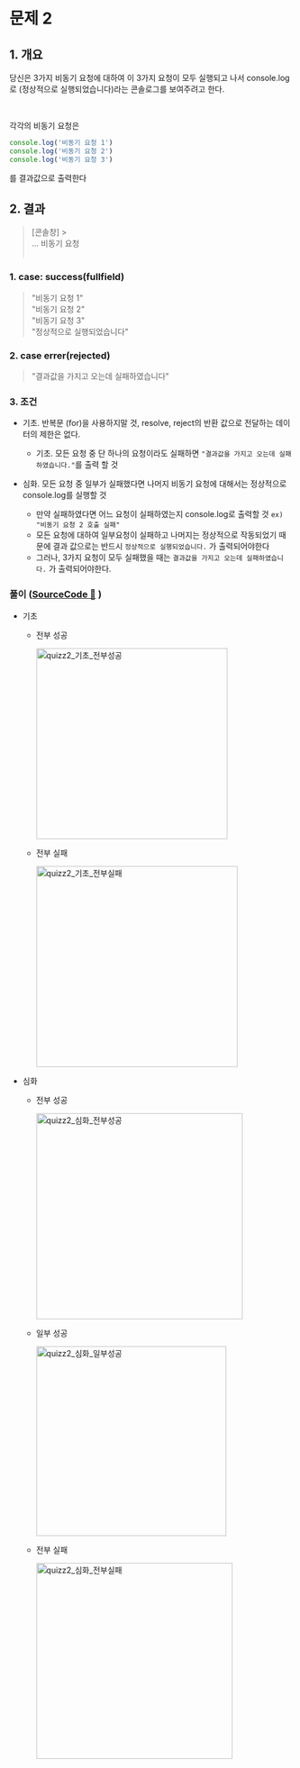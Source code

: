 # 문제 2

## 1. 개요

당신은 3가지 비동기 요청에 대하여 이 3가지 요청이 모두 실행되고 나서
console.log로 (정상적으로 실행되었습니다)라는 콘솔로그를 보여주려고 한다.

</br>

각각의 비동기 요청은

```js
console.log('비동기 요청 1')
console.log('비동기 요청 2')
console.log('비동기 요청 3')
```

를 결과값으로 출력한다

## 2. 결과

> [콘솔창] > </br>
> ... 비동기 요청
> </br></br>

### 1. case: success(fullfield) </br>

> "비동기 요청 1" </br>
> "비동기 요청 2" </br>
> "비동기 요청 3" </br>
> "정상적으로 실행되었습니다" </br>

### 2. case errer(rejected) </br>

> "결과값을 가지고 오는데 실패하였습니다"

### 3. 조건

- 기초. 반복문 (for)을 사용하지말 것, resolve, reject의 반환 값으로 전달하는 데이터의 제한은 없다.

  - 기초. 모든 요청 중 단 하나의 요청이라도 실패하면 `"결과값을 가지고 오는데 실패하였습니다."`를 출력 할 것

- 심화. 모든 요청 중 일부가 실패했다면 나머지 비동기 요청에 대해서는 정상적으로 console.log를 실행할 것

  - 만약 실패하였다면 어느 요청이 실패하였는지 console.log로 출력할 것 `ex) "비동기 요청 2 호출 실패"`
  - 모든 요청에 대하여 일부요청이 실패하고 나머지는 정상적으로 작동되었기 때문에
    결과 값으로는 반드시 `정상적으로 실행되었습니다.` 가 출력되어야한다
  - 그러나, 3가지 요청이 모두 실패했을 때는 `결과값을 가지고 오는데 실패하였습니다.` 가 출력되어야한다.

### 풀이 ([SourceCode 🔗](https://github.com/2023-frontend1/First_Repo/blob/yunshin/yunshin/5주차/심화/promise/quizz2/quizz2.js) )

- 기초

  - 전부 성공

    <img width="339" alt="quizz2_기초_전부성공" src="https://github.com/2023-frontend1/First_Repo/assets/50646145/0f0a9149-3980-42e7-847a-7c3bed7f180d">

  - 전부 실패

    <img width="357" alt="quizz2_기초_전부실패" src="https://github.com/2023-frontend1/First_Repo/assets/50646145/41864990-df49-4021-b54f-7e8c273aa1cd">

- 심화

  - 전부 성공

    <img width="366" alt="quizz2_심화_전부성공" src="https://github.com/2023-frontend1/First_Repo/assets/50646145/04231a54-221e-4ee1-a6e0-1d3b0f98b4fb">

  - 일부 성공

    <img width="337" alt="quizz2_심화_일부성공" src="https://github.com/2023-frontend1/First_Repo/assets/50646145/71272cf4-e644-4bf6-8028-70a160fce896">

  - 전부 실패

    <img width="348" alt="quizz2_심화_전부실패" src="https://github.com/2023-frontend1/First_Repo/assets/50646145/ba3c9a60-d034-4295-bf14-8ce90192b52f">
